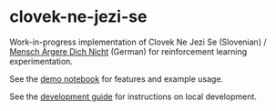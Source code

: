 # clovek-ne-jezi-se

Work-in-progress implementation of Clovek Ne Jezi Se (Slovenian) / [Mensch Ärgere Dich Nicht](https://de.wikipedia.org/wiki/Mensch_%C3%A4rgere_Dich_nicht) (German) for reinforcement learning experimentation.

See the [demo notebook](notebooks/demo.ipynb) for features and example usage.

See the [development guide](docs/source/development.rst) for instructions on local development.
